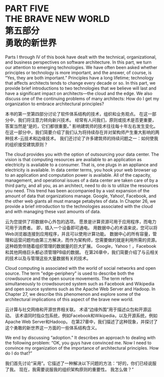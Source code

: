 PART FIVE  
**THE BRAVE NEW WORLD**  
第五部分  
**勇敢的新世界**
===

Parts I through IV of this book have dealt with the technical, organizational, and business perspectives on software architecture. In this part, we turn our attention to emerging technologies. We have often been asked whether principles or technology is more important, and the answer, of course, is “Yes, they are both important.” Principles have a long lifetime; technology that affects architects tends to change every decade or so. In this part, we provide brief introductions to two technologies that we believe will last and have a significant impact on architects—the cloud and the edge. We also discuss one of the continuing problems of many architects: How do I get my organization to embrace architectural principles?

本书的第一至第四部分讨论了软件体系结构的技术，组织和业务观点。 在这一部分中，我们将注意力转向新兴技术。 经常有人问我们，原则或技术是否更重要，答案当然是“是的，它们都很重要。” 影响建筑师的技术往往每十年左右发生变化。 在这一部分中，我们简要介绍了我们认为将持续存在并对架构师产生重大影响的两种技术-云技术和边缘技术。 我们还讨论了许多建筑师的持续问题之一：如何使我的组织接受建筑原则？

The cloud provides you with the option of outsourcing your data center. The vision is that computing resources are available to an application as electricity is available to a consumer. That is, one plugs in an appliance and electricity is available. In data center terms, you hook your web browser up to an application and computation power is available. All of the capacity, management, and operational issues of a data center are taken care of by a third party, and all you, as an architect, need to do is to utilize the resources you need. This trend has been accompanied by a vast expansion of the amount of data that organizations manage. Google, Yahoo!, Facebook, and the other web giants all must manage petabytes of data. In Chapter 26, we provide a brief introduction to the technologies associated with the cloud and with managing these vast amounts of data.

云为您提供了将数据中心外包的选项。 愿景是计算资源可用于应用程序，而电力可用于消费者。 即，插入一个设备即可通电。 用数据中心的术语来说，您可以将Web浏览器连接到应用程序，并且可以使用计算功能。 数据中心的所有容量，管理和运营问题均由第三方解决，而作为架构师，您需要做的就是利用所需的资源。 这种趋势伴随着组织管理的数据量的巨大扩展。 Google，Yahoo！，Facebook和其他网络巨头都必须管理PB级的数据。 在第26章中，我们简要介绍了与云相关的技术以及与管理这些大量数据有关的技术。

Cloud computing is associated with the world of social networks and open source. The term "edge-periphery" is used to describe both the crowdsource and the open source movements. The term refers simultaneously to crowdsourced system such as Facebook and Wikipedia and open source systems such as the Apache Web Server and Hadoop. In Chapter 27, we describe this phenomenon and explore some of the architectural implications of this aspect of the brave new world.

云计算与社交网络和开源世界相关联。 术语“边缘外围”用于描述众包和开源运动。 该术语同时指众包系统，例如Facebook和Wikipedia，以及开源系统，例如Apache Web Server和Hadoop。 在第27章中，我们描述了这种现象，并探讨了这个勇敢的新世界这一方面的一些体系结构含义。

We end by discussing “adoption.” It describes an approach to dealing with the following problem: “OK, you guys have convinced me. Now I need to convince my organization of the importance of architectural principles. How do I do that?”

我们首先讨论“采用”。它描述了一种解决以下问题的方法：“好的，你们已经说服了我。 现在，我需要说服我的组织架构原则的重要性。 我怎么做？”